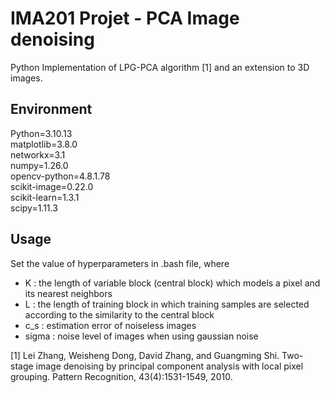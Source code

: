 # IMA201 Projet - PCA Image denoising

Python Implementation of LPG-PCA algorithm [1] and an extension to 3D images.

## Environment

Python=3.10.13 \
matplotlib=3.8.0 \
networkx=3.1 \
numpy=1.26.0 \
opencv-python=4.8.1.78 \
scikit-image=0.22.0 \
scikit-learn=1.3.1 \
scipy=1.11.3

## Usage

Set the value of hyperparameters in .bash file, where 
* K : the length of variable block (central block) which models a pixel and its nearest neighbors
* L : the length of training block in which training samples are selected according to the similarity to the central block
* c_s : estimation error of noiseless images
* sigma : noise level of images when using gaussian noise


[1] Lei Zhang, Weisheng Dong, David Zhang, and Guangming Shi. Two-stage image denoising by principal component analysis with local pixel grouping. Pattern Recognition, 43(4):1531-1549, 2010.
